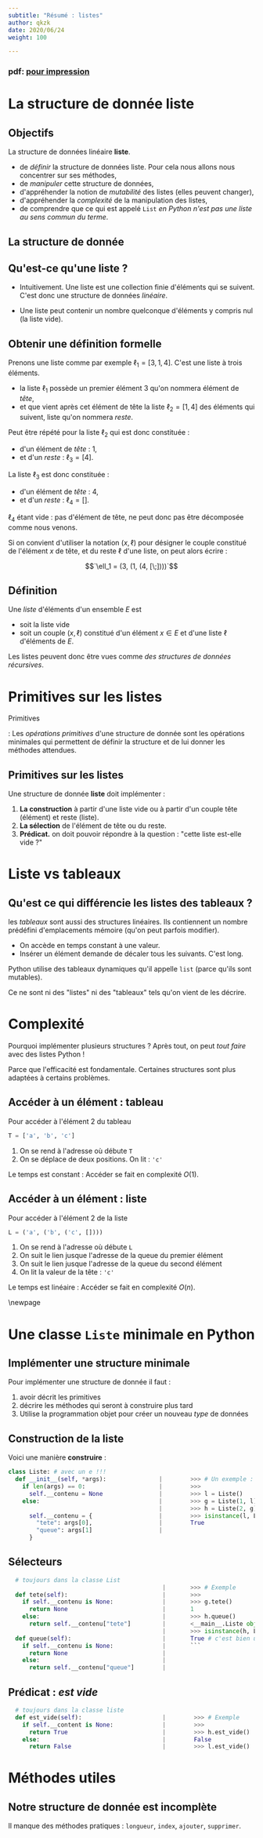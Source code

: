 ```yaml
---
subtitle: "Résumé : listes"
author: qkzk
date: 2020/06/24
weight: 100

---
```


### pdf: [pour impression](/uploads/docnsitale/listes/listes_resume.pdf)


# La structure de donnée liste

## Objectifs

La structure de données linéaire **liste**.


- de _définir_ la structure de données liste. Pour cela nous allons nous concentrer sur ses méthodes,
- de _manipuler_ cette structure de données,
- d'appréhender la notion de _mutabilité_ des listes (elles peuvent changer),
- d'appréhender la _complexité_ de la manipulation des listes,
- de comprendre que ce qui est appelé `List` _en Python n'est pas une liste au sens commun du terme_.

## La structure de donnée


## Qu'est-ce qu'une liste ?

* Intuitivement. Une liste est une collection finie d'éléments qui se suivent. C'est donc une structure de données *linéaire*.

* Une liste peut contenir un nombre quelconque d'éléments y compris nul (la liste vide).

## Obtenir une définition formelle

Prenons une liste comme par exemple $`\ell_1 = [3, 1, 4]`$.  C'est une liste à trois éléments.


* la liste $`\ell_1`$ possède un premier élément $`3`$ qu'on nommera élément de *tête*,
* et que vient après cet élément de tête la liste $`\ell_2 = [1, 4]`$ des éléments qui suivent,
  liste qu'on nommera *reste*.


Peut être répété pour la liste $`\ell_2`$ qui est donc constituée :

* d'un élément de *tête* : $`1`$,
* et d'un *reste* : $`\ell_3 = [4]`$.

La liste $`\ell_3`$ est donc constituée :

* d'un élément de *tête* : $`4`$,
* et d'un *reste* : $`\ell_4 = []`$.

$`\ell_4`$ étant vide : pas d'élément de tête, ne peut donc pas être décomposée comme nous venons.



Si on convient d'utiliser la notation $`(x,\ell)`$ pour désigner le couple constitué de
l'élément $`x`$ de tête, et du reste $`\ell`$ d'une liste, on peut alors écrire :


$$`\ell_1 = (3, (1, (4, [\;])))`$$



## Définition


   Une *liste* d'éléments d'un ensemble $`E`$ est

   * soit la liste vide
   * soit un couple $`(x,\ell)`$ constitué d'un élément $`x\in E`$
     et d'une liste $`\ell`$ d'éléments de $`E`$.

Les listes peuvent donc être vues comme _des structures de données récursives_.

# Primitives sur les listes


Primitives

:   Les _opérations primitives_ d'une structure de donnée sont les opérations minimales qui permettent de définir la structure et de lui donner les méthodes attendues.



## Primitives sur les listes

Une structure de donnée **liste** doit implémenter :

1. **La construction** à partir d'une liste vide ou à partir d'un couple tête (élément) et reste (liste).
2. **La sélection** de l'élément de tête ou du reste.
3. **Prédicat.** on doit pouvoir répondre à la question : "cette liste est-elle vide ?"

# Liste vs tableaux

## Qu'est ce qui différencie les listes des tableaux ?

les _tableaux_ sont aussi des structures linéaires. Ils contiennent un nombre
prédéfini d'emplacements mémoire (qu'on peut parfois modifier).

* On accède en temps constant à une valeur.
* Insérer un élément demande de décaler tous les suivants. C'est long.

Python utilise des tableaux dynamiques qu'il appelle `list` (parce qu'ils sont mutables).

Ce ne sont ni des "listes" ni des "tableaux" tels qu'on vient de les décrire.

# Complexité


Pourquoi implémenter plusieurs structures ? Après tout, on peut
_tout faire_ avec des listes Python !

Parce que l'efficacité est fondamentale. Certaines structures sont plus adaptées à certains problèmes.


## Accéder à un élément : tableau

Pour accéder à l'élément 2 du tableau

```python
T = ['a', 'b', 'c']
```

1. On se rend à l'adresse où débute `T`
2. On se déplace de deux positions. On lit : `'c'`

Le temps est constant : Accéder se fait en complexité $O(1)$.

## Accéder à un élément : liste

Pour accéder à l'élément 2 de la liste

```python
L = ('a', ('b', ('c', [])))
```

1. On se rend à l'adresse où débute `L`
2. On suit le lien jusque l'adresse de la queue du premier élément
2. On suit le lien jusque l'adresse de la queue du second élément
3. On lit la valeur de la tête : `'c'`

Le temps est linéaire : Accéder se fait en complexité $O(n)$.

\newpage


# Une classe `Liste` minimale en Python

## Implémenter une structure minimale

Pour implémenter une structure de donnée il faut :

1. avoir décrit les primitives
2. décrire les méthodes qui seront à construire plus tard
3. Utilise la programmation objet pour créer un nouveau _type_ de données

## Construction de la liste

Voici une manière **construire** :

```python
class Liste: # avec un e !!!
  def __init__(self, *args):               |        >>> # Un exemple :
    if len(args) == 0:                     |        >>>
      self.__contenu = None                |        >>> l = Liste()
    else:                                  |        >>> g = Liste(1, l)
                                           |        >>> h = Liste(2, g)
      self.__contenu = {                   |        >>> isinstance(l, Liste)
        "tete": args[0],                   |        True
        "queue": args[1]                   |
      }
```

## Sélecteurs

```python
  # toujours dans la classe List
                                            |       >>> # Exemple
  def tete(self):                           |       >>> 
    if self.__contenu is None:              |       >>> g.tete()
      return None                           |       1
    else:                                   |       >>> h.queue()
      return self.__contenu["tete"]         |       <__main__.Liste object at 0x7f66fbdecf70>
                                            |       >>> isinstance(h, Liste)
  def queue(self):                          |       True # c'est bien un objet de type liste
    if self.__contenu is None:              |       ```
      return None                           |
    else:                                   |
      return self.__contenu["queue"]        |
```


## Prédicat : _est vide_

```python
  # toujours dans la classe liste
  def est_vide(self):                       |        >>> # Exemple
    if self.__content is None:              |        >>>
      return True                           |        >>> h.est_vide()
    else:                                   |        False
      return False                          |        >>> l.est_vide()
```



# Méthodes utiles

## Notre structure de donnée est incomplète

Il manque des méthodes pratiques : `longueur`, `index`, `ajouter`, `supprimer`.
